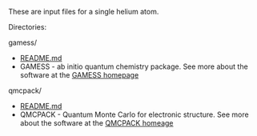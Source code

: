 These are input files for a single helium atom.

Directories:

gamess/
* [README.md](gamess/README.md)  
* GAMESS - ab initio quantum chemistry package.  See more about the software at the [GAMESS homepage](http://www.msg.ameslab.gov/gamess/) 

qmcpack/
* [README.md](qmcpack/README.md)  
* QMCPACK - Quantum Monte Carlo for electronic structure.  See more about the software at the [QMCPACK homeage](http://qmcpack.org/) 
